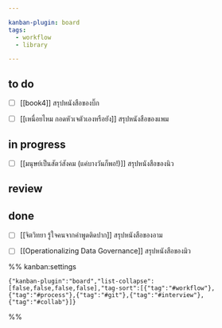 ```yaml
---

kanban-plugin: board
tags:
  - workflow
  - library

---
```


## to do

- [ ] [[book4]] สรุปหนังสือของบิ๊ก
- [ ] [[เหนื่อยไหม กอดหัวเจตัวเองหรือยัง]] สรุปหนังสือของแพม


## in progress

- [ ] [[มนุษย์เป็นสัตว์สังคม (แค่บางวันก็พอ!)]] สรุปหนังสือของนิว


## review



## done

- [ ] [[จิตวิทยา รู้ใจคนจากคำพูดติดปาก]] สรุปหนังสือของอาม
- [ ] [[Operationalizing Data Governance]] สรุปหนังสือของมิว




%% kanban:settings
```
{"kanban-plugin":"board","list-collapse":[false,false,false,false],"tag-sort":[{"tag":"#workflow"},{"tag":"#process"},{"tag":"#git"},{"tag":"#interview"},{"tag":"#collab"}]}
```
%%
